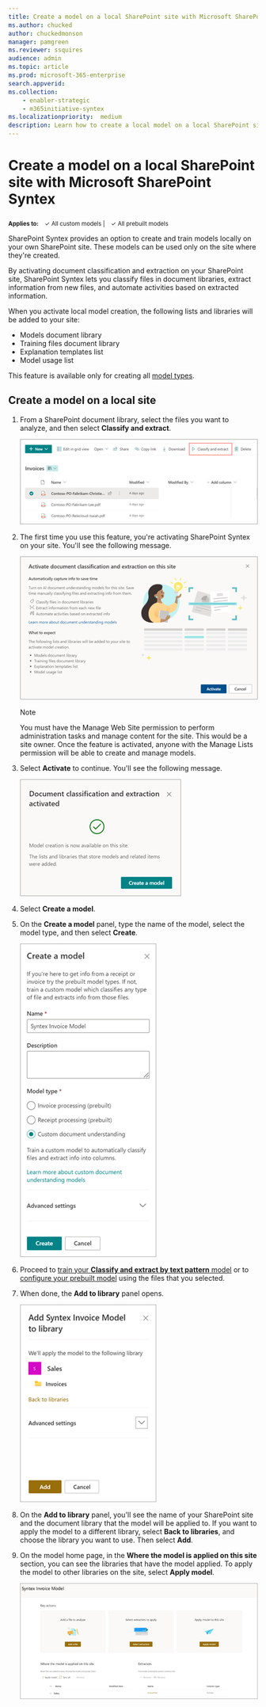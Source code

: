 ```yaml
---
title: Create a model on a local SharePoint site with Microsoft SharePoint Syntex
ms.author: chucked
author: chuckedmonson
manager: pamgreen
ms.reviewer: ssquires
audience: admin
ms.topic: article
ms.prod: microsoft-365-enterprise
search.appverid: 
ms.collection: 
    - enabler-strategic
    - m365initiative-syntex
ms.localizationpriority:  medium
description: Learn how to create a local model on a local SharePoint site with SharePoint Syntex.
---
```


# Create a model on a local SharePoint site with Microsoft SharePoint Syntex

<sub>**Applies to:**  &ensp; &#10003; All custom models | &ensp; &#10003; All prebuilt models</sub>

<!---
<sub>**Applies to:**</sub>
> [!div class="checklist"]
> <sub>* All custom models</sub>
> <sub>* All prebuilt models</sub>

**Applies to:**
> [!div class="checklist"]
> * All custom models
> * All prebuilt models

|Applies to  |
|---------|
|> [!div class="checklist"]<br> > * All custom models<br> > * All prebuilt models<br>   |

> [!div class="checklist"]
> * All custom models
> * All prebuilt models

> [!NOTE]
> The article applies to: > [!div class="checklist"]
> * All custom models
> * All prebuilt models
--->

SharePoint Syntex provides an option to create and train models locally on your own SharePoint site. These models can be used only on the site where they're created. 

By activating document classification and extraction on your SharePoint site, SharePoint Syntex lets you classify files in document libraries, extract information from new files, and automate activities based on extracted information.

When you activate local model creation, the following lists and libraries will be added to your site:

- Models document library
- Training files document library
- Explanation templates list
- Model usage list

This feature is available only for creating all [model types](model-types-overview.md). 

## Create a model on a local site

1. From a SharePoint document library, select the files you want to analyze, and then select **Classify and extract**.

    ![Screenshot of a SharePoint document library with the Classify and extract option highlighted.](../media/content-understanding/local-model-classify-and-extract-option.png) 

2. The first time you use this feature, you're activating SharePoint Syntex on your site. You'll see the following message.

    ![Screenshot of the Activate document classification and extraction infomation page.](../media/content-understanding/local-model-first-run-activate-message.png) 

    > [!NOTE]
    > You must have the Manage Web Site permission to perform administration tasks and manage content for the site. This would be a site owner. Once the feature is activated, anyone with the Manage Lists permission will be able to create and manage models.

3. Select **Activate** to continue. You'll see the following message.

    ![Screenshot of the Document classification and extraction activated message with the option to Create a model.](../media/content-understanding/local-model-activated-message.png) 

4. Select **Create a model**.

5. On the **Create a model** panel, type the name of the model, select the model type, and then select **Create**.

    ![Screenshot of the Create a model panel.](../media/content-understanding/local-model-create-a-model.png) 

6. Proceed to [train your **Classify and extract by text pattern** model](apply-a-model.md) or to [configure your prebuilt model](prebuilt-models.md) using the files that you selected.

7. When done, the **Add to library** panel opens.

    ![Screenshot of the Add to library panel showing the site and libraries applied.](../media/content-understanding/local-model-add-to-library-panel.png) 

8. On the **Add to library** panel, you'll see the name of your SharePoint site and the document library that the model will be applied to. If you want to apply the model to a different library, select **Back to libraries**, and choose the library you want to use. Then select **Add**.

9. On the model home page, in the **Where the model is applied on this site** section, you can see the libraries that have the model applied. To apply the model to other libraries on the site, select **Apply model**. 

    ![Screenshot of the model home page showing the Where the model is applied on the site section.](../media/content-understanding/local-model-home-page.png) 

